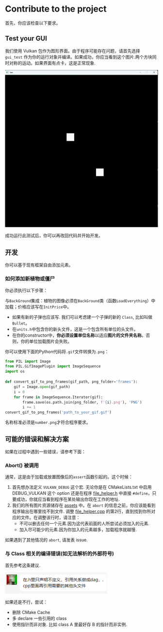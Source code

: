 # Contribute to the project

首先，你应该检查以下要求。

## Test your GUI

我们使用 Vulkan 包作为图形界面。由于程序可能存在问题，请首先选择 `gui_test` 作为你的运行对象并编译。如果成功，你应当看到这个图片.两个方块同时对称的运动。如果界面有点卡，这是正常现象.

![succeed](/docs/pictures/gui_succeed.png)

成功运行此测试后，你可以再改回代码并开始开发。

## 开发

你可以基于现有框架自由添加元素。

### 如何添加新植物或僵尸

你必须执行以下步骤：

与`BackGround`集成：植物的图像必须在`BackGround`类（函数`LoadEverything`）中加载；价格应该写在`InitPrice`中。
- 如果有新的子弹也应该写. 我们可以考虑建一个子弹的新的 `Class`, 比如叫做 `Bullet`。
- 在`units.h`中包含你的新头文件，这是一个包含所有单位的头文件。
- 在你的constructor中，**你必须设置单位名称**以适应**图片的文件夹名称**。否则，你的单位加载图片会失败。

你可以使用下面的Python代码将`.gif`文件转换为`.png`：
```python
from PIL import Image
from PIL.GifImagePlugin import ImageSequence
import os

def convert_gif_to_png_frames(gif_path, png_folder='frames'):
    gif = Image.open(gif_path)
    i = 0
    for frame in ImageSequence.Iterator(gif):
        frame.save(os.path.join(png_folder, f'{i}.png'), 'PNG')
        i += 1
convert_gif_to_png_frames('path_to_your_gif.gif')
```

名称标准必须是`number.png`才符合程序要求。

## 可能的错误和解决方案
如果在过程中遇到一些错误，请参考下面：

### Abort() 被调用

通常，这是由于加载或放置图像后的`assert`函数引起的。这个时候：

1. 首先想办法定义 `VULKAN_DEBUG` 这个宏. 无论你是在 CMakeLists.txt 中启用 DEBUG_VULKAN 这个 option 还是在程序 [file_helper.h](/gui/lib/include/file_helper.h) 中直接 `#define`，只要成功，你就应当看到程序在某处输出你现在工作的地址.
2. 我们的所有图片资源储存在 [assets](/assets/) 中。在 `abort` 的信息之前，你应该能看到程序输出在哪里找不到文件. 调整 [file_helper.cpp](/gui/lib/src/file_helper.cpp) 的第2行，直到找到你所对应的文件。在调整该行时，请注意：
   - 不可以删去任何一个元素.因为这代表前面的人所尝试必须加入的元素.
   - 加入尽可能少的元素.因为你加入的元素越多，加载程序就越慢.
  
如果遇到了其他情况的 `abort`, 请发表 issue.

### 与 Class 相关的编译错误(如无法解析的外部符号)

首先参考这条建议.

![引用](/docs/pictures/quote.png)

如果还是不行，尝试：
- 删除 CMake Cache
- 多 declare 一些引用的 class
- 使用指针而非对象. 比如 class A 里最好存 B 的指针而非实例.
